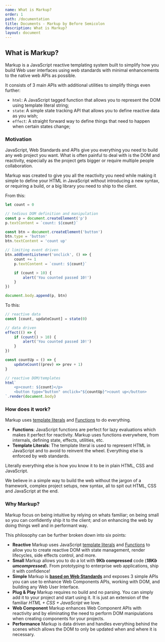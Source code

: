 ```yaml
---
name: What is Markup?
order: 1
path: /documentation
title: Documents - Markup by Before Semicolon
description: What is Markup?
layout: document
---
```


## What is Markup?

Markup is a JavaScript reactive templating system built to simplify how you build Web user interfaces using web standards with minimal enhancements to the native web APIs as possible.

It consists of 3 main APIs with additional utilities to simplify things even further:

-   `html`: A JavaScript tagged function that allows you to represent the DOM using template literal string;
-   `state`: A simple state tracking API that allows you to define reactive data as you wish;
-   `effect`: A straight forward way to define things that need to happen when certain states change;

### Motivation

JavaScript, Web Standards and APIs give you everything you need to build any web project you want. What is often painful to deal with is the DOM and reactivity, especially as the project gets bigger or require multiple people collaboration.

Markup was created to give you all the reactivity you need while making it simple to define your HTML in JavaScript without introducing a new syntax, or requiring a build, or a big library you need to ship to the client.

From this:

```javascript
let count = 0

// tedious DOM definition and manipulation
const p = document.createElement('p')
p.textContent = `count: ${count}`

const btn = document.createElement('button')
btn.type = 'button'
btn.textContent = 'count up'

// limiting event driven
btn.addEventListener('onclick', () => {
    count += 1
    p.textContent = `count: ${count}`

    if (count > 10) {
        alert('You counted passed 10!')
    }
})

document.body.append(p, btn)
```

To this:

```javascript
// reactive data
const [count, updateCount] = state(0)

// data driven
effect(() => {
    if (count() > 10) {
        alert('You counted passed 10!')
    }
})

const countUp = () => {
    updateCount((prev) => prev + 1)
}

// reactive DOM/templates
html`
    <p>count: ${count}</p>
    <button type="button" onclick="${countUp}">count up</button>
`.render(document.body)
```

### How does it work?

Markup uses [template literals](https://developer.mozilla.org/en-US/docs/Web/JavaScript/Reference/Template_literals) and [Functions](https://developer.mozilla.org/en-US/docs/Web/JavaScript/Guide/Functions) to do everything.

-   **Functions**: JavaScript functions are perfect for lazy evaluations which makes it perfect for reactivity. Markup uses functions everywhere, from internals, defining state, effects, utilities, etc.
-   **Template Literals**: The template literal is used to represent HTML in JavaScript and to avoid to reinvent the wheel. Everything else is enforced by web standards.

Literally everything else is how you know it to be in plain HTML, CSS and JavaScript.

We believe in a simple way to build the web without the jargon of a framework, complex project setups, new syntax, all to spit out HTML, CSS and JavaScript at the end.

### Why Markup?

Markup focus on being intuitive by relying on whats familiar; on being small so you can confidently ship it to the client; and on enhancing the web by doing things well and in performant way.

This philosophy can be further broken down into six points:

-   **Reactive**
    Markup uses JavaScript [template literals](https://developer.mozilla.org/en-US/docs/Web/JavaScript/Reference/Template_literals) and [Functions](https://developer.mozilla.org/en-US/docs/Web/JavaScript/Guide/Functions) to allow you to create reactive DOM with state management, render lifecycles, side effects control, and more.
-   **Small**
    Markup allows you to do a lot with **9Kb compressed** code (**_18Kb umcompressed_**). From prototyping to enterprise web applications, ship it with confidence!
-   **Simple**
    Markup is **[based on Web Standards](https://www.w3.org/standards/)** and exposes 3 simple APIs you can use to enhance Web Components APIs, working with DOM, and building any Web User Interface.
-   **Plug & Play**
    Markup requires no build and no parsing. You can simply add it to your project and start using it. It is just an extension of the familiar _HTML + CSS + JavaScript_ we love.
-   **Web Component**
    Markup enhances Web Component APIs with reactivity and by eliminating the need to perform DOM manipulations when creating components for your projects.
-   **Performance**
    Markup is data driven and handles everything behind the scenes which allows the DOM to only be updated when and where it is necessary.
